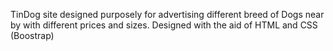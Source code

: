 TinDog site designed purposely for advertising different breed of Dogs near by with different prices and sizes.
Designed with the aid of HTML and CSS (Boostrap)

